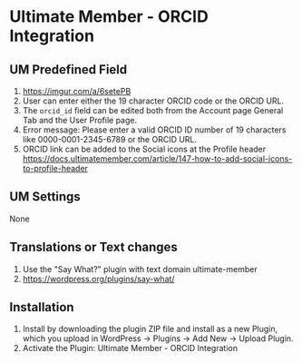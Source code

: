 # Ultimate Member - ORCID Integration

## UM Predefined Field
1. https://imgur.com/a/6setePB
2. User can enter either the 19 character ORCID code or the ORCID URL.
3. The <code>orcid_id</code> field can be edited both from the Account page General Tab and the User Profile page.
4. Error message: Please enter a valid ORCID ID number of 19 characters like 0000-0001-2345-6789 or the ORCID URL.
5. ORCID link can be added to the Social icons at the Profile header https://docs.ultimatemember.com/article/147-how-to-add-social-icons-to-profile-header

## UM Settings
None

## Translations or Text changes
1. Use the "Say What?" plugin with text domain ultimate-member
2. https://wordpress.org/plugins/say-what/

## Installation
1. Install by downloading the plugin ZIP file and install as a new Plugin, which you upload in WordPress -> Plugins -> Add New -> Upload Plugin.
2. Activate the Plugin: Ultimate Member - ORCID Integration
